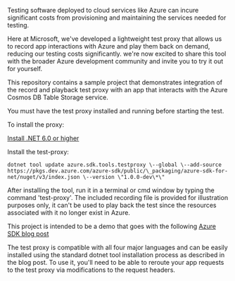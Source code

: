 Testing software deployed to cloud services like Azure can incure significant
costs from provisioning and maintaining the services needed for testing.

Here at Microsoft, we've developed a lightweight test proxy that
allows us to record app interactions with Azure and play them back on
demand, reducing our testing costs significantly. we're now excited to
share this tool with the broader Azure development community and invite
you to try it out for yourself.

This repository contains a sample project that demonstrates integration
of the record and playback test proxy with an app that interacts with
the Azure Cosmos DB Table Storage service.

You must have the test proxy installed and running before starting the test.

To install the proxy:

[Install .NET 6.0 or higher](https://dotnet.microsoft.com/download)

Install the test-proxy:

```
dotnet tool update azure.sdk.tools.testproxy \--global \--add-source https://pkgs.dev.azure.com/azure-sdk/public/\_packaging/azure-sdk-for-net/nuget/v3/index.json \--version \"1.0.0-dev\*\"
```
After installing the tool, run it in a terminal or cmd window by typing the command 'test-proxy'.
The included recording file is provided for illustration purposes only,
it can't be used to play back the test since the resources associated
with it no longer exist in Azure.

This project is intended to be a demo that goes with the following [Azure
SDK blog post](https://devblogs.microsoft.com/azure-sdk/level-up-your-cloud-testing-game-with-the-azure-sdk-test-proxy/)

The test proxy is compatible with all four major languages and can be
easily installed using the standard dotnet tool installation process as
described in the blog post. To use it, you\'ll need to be able to reroute
your app requests to the test proxy via modifications to the request
headers.
